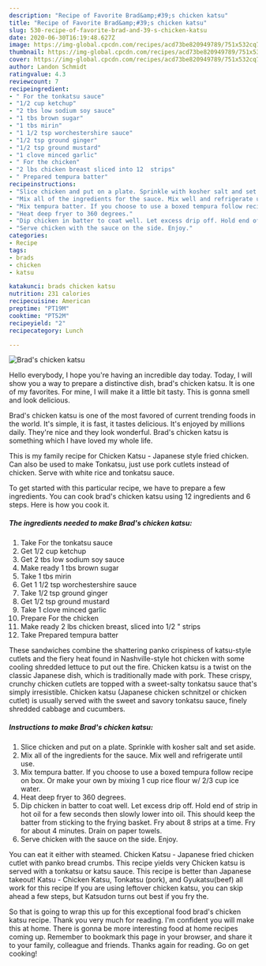 ```yaml
---
description: "Recipe of Favorite Brad&amp;#39;s chicken katsu"
title: "Recipe of Favorite Brad&amp;#39;s chicken katsu"
slug: 530-recipe-of-favorite-brad-and-39-s-chicken-katsu
date: 2020-06-30T16:19:48.627Z
image: https://img-global.cpcdn.com/recipes/acd73be820949789/751x532cq70/brads-chicken-katsu-recipe-main-photo.jpg
thumbnail: https://img-global.cpcdn.com/recipes/acd73be820949789/751x532cq70/brads-chicken-katsu-recipe-main-photo.jpg
cover: https://img-global.cpcdn.com/recipes/acd73be820949789/751x532cq70/brads-chicken-katsu-recipe-main-photo.jpg
author: Landon Schmidt
ratingvalue: 4.3
reviewcount: 7
recipeingredient:
- " For the tonkatsu sauce"
- "1/2 cup ketchup"
- "2 tbs low sodium soy sauce"
- "1 tbs brown sugar"
- "1 tbs mirin"
- "1 1/2 tsp worchestershire sauce"
- "1/2 tsp ground ginger"
- "1/2 tsp ground mustard"
- "1 clove minced garlic"
- " For the chicken"
- "2 lbs chicken breast sliced into 12  strips"
- " Prepared tempura batter"
recipeinstructions:
- "Slice chicken and put on a plate. Sprinkle with kosher salt and set aside."
- "Mix all of the ingredients for the sauce. Mix well and refrigerate until use."
- "Mix tempura batter. If you choose to use a boxed tempura follow recipe on box. Or make your own by mixing 1 cup rice flour w/ 2/3 cup ice water."
- "Heat deep fryer to 360 degrees."
- "Dip chicken in batter to coat well. Let excess drip off. Hold end of strip in hot oil for a few seconds then slowly lower into oil. This should keep the batter from sticking to the frying basket. Fry about 8 strips at a time. Fry for about 4 minutes. Drain on paper towels."
- "Serve chicken with the sauce on the side. Enjoy."
categories:
- Recipe
tags:
- brads
- chicken
- katsu

katakunci: brads chicken katsu 
nutrition: 231 calories
recipecuisine: American
preptime: "PT19M"
cooktime: "PT52M"
recipeyield: "2"
recipecategory: Lunch

---
```



![Brad&#39;s chicken katsu](https://img-global.cpcdn.com/recipes/acd73be820949789/751x532cq70/brads-chicken-katsu-recipe-main-photo.jpg)

Hello everybody, I hope you're having an incredible day today. Today, I will show you a way to prepare a distinctive dish, brad&#39;s chicken katsu. It is one of my favorites. For mine, I will make it a little bit tasty. This is gonna smell and look delicious.

Brad&#39;s chicken katsu is one of the most favored of current trending foods in the world. It's simple, it is fast, it tastes delicious. It's enjoyed by millions daily. They're nice and they look wonderful. Brad&#39;s chicken katsu is something which I have loved my whole life.

This is my family recipe for Chicken Katsu - Japanese style fried chicken. Can also be used to make Tonkatsu, just use pork cutlets instead of chicken. Serve with white rice and tonkatsu sauce.


To get started with this particular recipe, we have to prepare a few ingredients. You can cook brad&#39;s chicken katsu using 12 ingredients and 6 steps. Here is how you cook it.

<!--inarticleads1-->

##### The ingredients needed to make Brad&#39;s chicken katsu:

1. Take  For the tonkatsu sauce
1. Get 1/2 cup ketchup
1. Get 2 tbs low sodium soy sauce
1. Make ready 1 tbs brown sugar
1. Take 1 tbs mirin
1. Get 1 1/2 tsp worchestershire sauce
1. Take 1/2 tsp ground ginger
1. Get 1/2 tsp ground mustard
1. Take 1 clove minced garlic
1. Prepare  For the chicken
1. Make ready 2 lbs chicken breast, sliced into 1/2 &#34; strips
1. Take  Prepared tempura batter


These sandwiches combine the shattering panko crispiness of katsu-style cutlets and the fiery heat found in Nashville-style hot chicken with some cooling shredded lettuce to put out the fire. Chicken katsu is a twist on the classic Japanese dish, which is traditionally made with pork. These crispy, crunchy chicken cutlets are topped with a sweet-salty tonkatsu sauce that&#39;s simply irresistible. Chicken katsu (Japanese chicken schnitzel or chicken cutlet) is usually served with the sweet and savory tonkatsu sauce, finely shredded cabbage and cucumbers. 

<!--inarticleads2-->

##### Instructions to make Brad&#39;s chicken katsu:

1. Slice chicken and put on a plate. Sprinkle with kosher salt and set aside.
1. Mix all of the ingredients for the sauce. Mix well and refrigerate until use.
1. Mix tempura batter. If you choose to use a boxed tempura follow recipe on box. Or make your own by mixing 1 cup rice flour w/ 2/3 cup ice water.
1. Heat deep fryer to 360 degrees.
1. Dip chicken in batter to coat well. Let excess drip off. Hold end of strip in hot oil for a few seconds then slowly lower into oil. This should keep the batter from sticking to the frying basket. Fry about 8 strips at a time. Fry for about 4 minutes. Drain on paper towels.
1. Serve chicken with the sauce on the side. Enjoy.


You can eat it either with steamed. Chicken Katsu - Japanese fried chicken cutlet with panko bread crumbs. This recipe yields very Chicken katsu is served with a tonkatsu or katsu sauce. This recipe is better than Japanese takeout! Katsu - Chicken Katsu, Tonkatsu (pork), and Gyukatsu(beef) all work for this recipe If you are using leftover chicken katsu, you can skip ahead a few steps, but Katsudon turns out best if you fry the. 

So that is going to wrap this up for this exceptional food brad&#39;s chicken katsu recipe. Thank you very much for reading. I'm confident you will make this at home. There is gonna be more interesting food at home recipes coming up. Remember to bookmark this page in your browser, and share it to your family, colleague and friends. Thanks again for reading. Go on get cooking!
